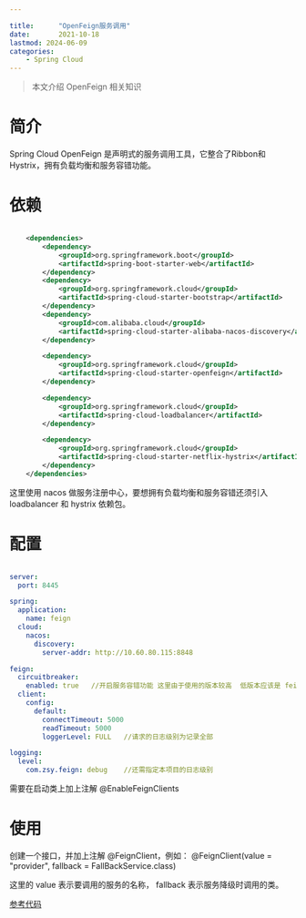```yaml
---

title:      "OpenFeign服务调用"
date:       2021-10-18
lastmod: 2024-06-09
categories:
    - Spring Cloud
---
```


>本文介绍 OpenFeign 相关知识

# 简介

Spring Cloud OpenFeign 是声明式的服务调用工具，它整合了Ribbon和Hystrix，拥有负载均衡和服务容错功能。

# 依赖

```xml

    <dependencies>
        <dependency>
            <groupId>org.springframework.boot</groupId>
            <artifactId>spring-boot-starter-web</artifactId>
        </dependency>
        <dependency>
            <groupId>org.springframework.cloud</groupId>
            <artifactId>spring-cloud-starter-bootstrap</artifactId>
        </dependency>
        <dependency>
            <groupId>com.alibaba.cloud</groupId>
            <artifactId>spring-cloud-starter-alibaba-nacos-discovery</artifactId>
        </dependency>

        <dependency>
            <groupId>org.springframework.cloud</groupId>
            <artifactId>spring-cloud-starter-openfeign</artifactId>
        </dependency>

        <dependency>
            <groupId>org.springframework.cloud</groupId>
            <artifactId>spring-cloud-loadbalancer</artifactId>
        </dependency>

        <dependency>
            <groupId>org.springframework.cloud</groupId>
            <artifactId>spring-cloud-starter-netflix-hystrix</artifactId>
        </dependency>
    </dependencies>

```
这里使用 nacos 做服务注册中心，要想拥有负载均衡和服务容错还须引入 loadbalancer 和 hystrix 依赖包。

# 配置

```yaml

server:
  port: 8445

spring:
  application:
    name: feign
  cloud:
    nacos:
      discovery:
        server-addr: http://10.60.80.115:8848

feign:
  circuitbreaker:
    enabled: true   //开启服务容错功能 这里由于使用的版本较高  低版本应该是 feign.hystrix.enabled
  client:
    config:
      default:
        connectTimeout: 5000
        readTimeout: 5000
        loggerLevel: FULL   //请求的日志级别为记录全部

logging:
  level:
    com.zsy.feign: debug    //还需指定本项目的日志级别

```

需要在启动类上加上注解 @EnableFeignClients

# 使用

创建一个接口，并加上注解 @FeignClient，例如： @FeignClient(value = "provider",  fallback = FallBackService.class)

这里的 value 表示要调用的服务的名称， fallback 表示服务降级时调用的类。

[参考代码](https://github.com/ZouShuYou/spring-cloud-samples/tree/main/spring-cloud-openfeign)
